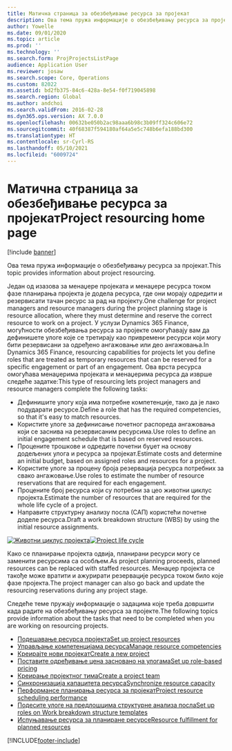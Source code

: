 ```yaml
---
title: Матична страница за обезбеђивање ресурса за пројекат
description: Ова тема пружа информације о обезбеђивању ресурса за пројекат.
author: Yowelle
ms.date: 09/01/2020
ms.topic: article
ms.prod: ''
ms.technology: ''
ms.search.form: ProjProjectsListPage
audience: Application User
ms.reviewer: josaw
ms.search.scope: Core, Operations
ms.custom: 82022
ms.assetid: bd2fb375-84c6-428a-8e54-f0f719045898
ms.search.region: Global
ms.author: andchoi
ms.search.validFrom: 2016-02-28
ms.dyn365.ops.version: AX 7.0.0
ms.openlocfilehash: 00632be050b2ac98aaa6b98c3b09ff324c606e72
ms.sourcegitcommit: 40f68387f594180af64a5e5c748b6efa188bd300
ms.translationtype: HT
ms.contentlocale: sr-Cyrl-RS
ms.lasthandoff: 05/10/2021
ms.locfileid: "6009724"
---
```

# <a name="project-resourcing-home-page"></a><span data-ttu-id="347fb-103">Матична страница за обезбеђивање ресурса за пројекат</span><span class="sxs-lookup"><span data-stu-id="347fb-103">Project resourcing home page</span></span>

[!include [banner](../includes/banner.md)]

<span data-ttu-id="347fb-104">Ова тема пружа информације о обезбеђивању ресурса за пројекат.</span><span class="sxs-lookup"><span data-stu-id="347fb-104">This topic provides information about project resourcing.</span></span>

<span data-ttu-id="347fb-105">Један од изазова за менаџере пројеката и менаџере ресурса током фазе планирања пројекта је додела ресурса, где они морају одредити и резервисати тачан ресурс за рад на пројекту.</span><span class="sxs-lookup"><span data-stu-id="347fb-105">One challenge for project managers and resource managers during the project planning stage is resource allocation, where they must determine and reserve the correct resource to work on a project.</span></span> <span data-ttu-id="347fb-106">У услузи Dynamics 365 Finance, могућности обезбеђивања ресурса за пројекте омогућавају вам да дефинишете улоге које се третирају као привремени ресурси који могу бити резервисани за одређено ангажовање или део ангажовања.</span><span class="sxs-lookup"><span data-stu-id="347fb-106">In Dynamics 365 Finance, resourcing capabilities for projects let you define roles that are treated as temporary resources that can be reserved for a specific engagement or part of an engagement.</span></span> <span data-ttu-id="347fb-107">Ова врста ресурса омогућава менаџерима пројеката и менаџерима ресурса да изврше следеће задатке:</span><span class="sxs-lookup"><span data-stu-id="347fb-107">This type of resourcing lets project managers and resource managers complete the following tasks:</span></span>

- <span data-ttu-id="347fb-108">Дефинишите улогу која има потребне компетенције, тако да је лако подударати ресурсе.</span><span class="sxs-lookup"><span data-stu-id="347fb-108">Define a role that has the required competencies, so that it's easy to match resources.</span></span>
- <span data-ttu-id="347fb-109">Користите улоге за дефинисање почетног распореда ангажовања који се заснива на резервисаним ресурсима.</span><span class="sxs-lookup"><span data-stu-id="347fb-109">Use roles to define an initial engagement schedule that is based on reserved resources.</span></span>
- <span data-ttu-id="347fb-110">Процените трошкове и одредите почетни буџет на основу додељених улога и ресурса за пројекат.</span><span class="sxs-lookup"><span data-stu-id="347fb-110">Estimate costs and determine an initial budget, based on assigned roles and resources for a project.</span></span>
- <span data-ttu-id="347fb-111">Користите улоге за процену броја резервација ресурса потребних за свако ангажовање.</span><span class="sxs-lookup"><span data-stu-id="347fb-111">Use roles to estimate the number of resource reservations that are required for each engagement.</span></span>
- <span data-ttu-id="347fb-112">Процените број ресурса који су потребни за цео животни циклус пројекта.</span><span class="sxs-lookup"><span data-stu-id="347fb-112">Estimate the number of resources that are required for the whole life cycle of a project.</span></span>
- <span data-ttu-id="347fb-113">Направите структурну анализу посла (САП) користећи почетне доделе ресурса.</span><span class="sxs-lookup"><span data-stu-id="347fb-113">Draft a work breakdown structure (WBS) by using the initial resource assignments.</span></span>

<span data-ttu-id="347fb-114">[![Животни циклус пројекта](./media/projectresourcing02-1024x812.jpg)](./media/projectresourcing02.jpg)</span><span class="sxs-lookup"><span data-stu-id="347fb-114">[![Project life cycle](./media/projectresourcing02-1024x812.jpg)](./media/projectresourcing02.jpg)</span></span>

<span data-ttu-id="347fb-115">Како се планирање пројекта одвија, планирани ресурси могу се заменити ресурсима са особљем.</span><span class="sxs-lookup"><span data-stu-id="347fb-115">As project planning proceeds, planned resources can be replaced with staffed resources.</span></span> <span data-ttu-id="347fb-116">Менаџер пројекта се такође може вратити и ажурирати резервације ресурса током било које фазе пројекта.</span><span class="sxs-lookup"><span data-stu-id="347fb-116">The project manager can also go back and update the resourcing reservations during any project stage.</span></span>

<span data-ttu-id="347fb-117">Следеће теме пружају информације о задацима које треба довршити када радите на обезбеђивању ресурса за пројекте.</span><span class="sxs-lookup"><span data-stu-id="347fb-117">The following topics provide information about the tasks that need to be completed when you are working on resourcing projects.</span></span>

- [<span data-ttu-id="347fb-118">Подешавање ресурса пројекта</span><span class="sxs-lookup"><span data-stu-id="347fb-118">Set up project resources</span></span>](set-up-project-resources.md)
- [<span data-ttu-id="347fb-119">Управљање компетенцијама ресурса</span><span class="sxs-lookup"><span data-stu-id="347fb-119">Manage resource competencies</span></span>](manage-resource-competencies.md)
- [<span data-ttu-id="347fb-120">Креирајте нови пројекат</span><span class="sxs-lookup"><span data-stu-id="347fb-120">Create a new project</span></span>](create-new-project.md)
- [<span data-ttu-id="347fb-121">Поставите одређивање цена засновано на улогама</span><span class="sxs-lookup"><span data-stu-id="347fb-121">Set up role-based pricing</span></span>](set-up-role-based-pricing.md)
- [<span data-ttu-id="347fb-122">Креирање пројектног тима</span><span class="sxs-lookup"><span data-stu-id="347fb-122">Create a project team</span></span>](create-project-team.md)
- [<span data-ttu-id="347fb-123">Синхронизација капацитета ресурса</span><span class="sxs-lookup"><span data-stu-id="347fb-123">Synchronize resource capacity</span></span>](synchronize-resource-capacity.md)
- [<span data-ttu-id="347fb-124">Перформансе планирања ресурса за пројекат</span><span class="sxs-lookup"><span data-stu-id="347fb-124">Project resource scheduling performance</span></span>](project-scheduling-performance.md)
- [<span data-ttu-id="347fb-125">Подесите улоге на предлошцима структурне анализа посла</span><span class="sxs-lookup"><span data-stu-id="347fb-125">Set up roles on Work breakdown structure templates</span></span>](set-up-roles-wbs-template.md)
- [<span data-ttu-id="347fb-126">Испуњавање ресурса за планиране ресурсе</span><span class="sxs-lookup"><span data-stu-id="347fb-126">Resource fulfillment for planned resources</span></span>](resource-fulfillment-planned-resources.md)


[!INCLUDE[footer-include](../includes/footer-banner.md)]